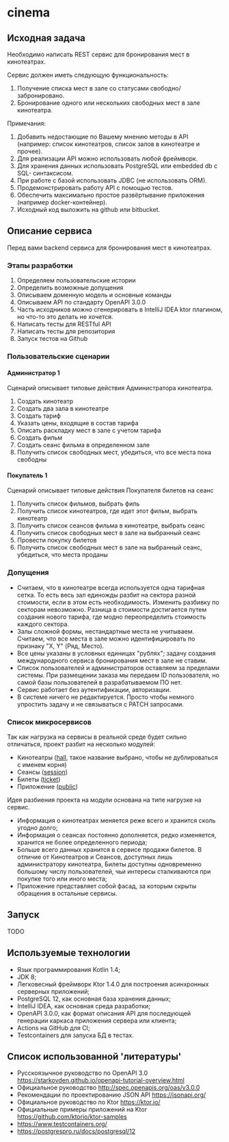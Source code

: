 # cinema

## Исходная задача

Необходимо написать REST сервис для бронирования мест в кинотеатрах.

Сервис должен иметь следующую функциональность:
1. Получение списка мест в зале со статусами свободно/забронировано. 
2. Бронирование одного или нескольких свободных мест в зале кинотеатра.

Примечания: 
1. Добавить недостающие по Вашему мнению методы в API (например: список 
кинотеатров, список залов в кинотеатре и прочее). 
2. Для реализации API можно использовать любой фреймворк. 
3. Для хранения данных использовать PostgreSQL или embedded db c SQL-
синтаксисом. 
4. При работе с базой использовать JDBC (не использовать ORM). 
5. Продемонстрировать работу API с помощью тестов. 
6. Обеспечить максимально простое развёртывание приложения (например 
docker-контейнер). 
7. Исходный код выложить на github или bitbucket.

## Описание сервиса

Перед вами backend сервиса для бронирования мест в кинотеатрах.

### Этапы разработки

1. Определяем пользовательские истории
2. Определить возможные допущения
3. Описываем доменную модель и основные команды
4. Описываем API по стандарту OpenAPI 3.0.0
5. Часть исходников можно сгенерировать в IntelliJ IDEA ktor плагином, но что-то это делать не хочется.
6. Написать тесты для RESTful API
7. Написать тесты для репозитория
8. Запуск тестов на Github

### Пользовательские сценарии

#### Администратор 1

Сценарий описывает типовые действия Администратора кинотеатра.
1. Создать кинотеатр
2. Создать два зала в кинотеатре
3. Создать тариф
4. Указать цены, входящие в состав тарифа
5. Описать раскладку мест в зале с учетом тарифа
6. Создать фильм
7. Создать сеанс фильма в определенном зале
8. Получить список свободных мест, убедиться, что все места пока свободны

#### Покупатель 1

Сценарий описывает типовые действия Покупателя билетов на сеанс

1. Получить список фильмов, выбрать филь
2. Получить список кинотеатров, где идет этот фильм, выбрать кинотеатр
3. Получить список сеансов фильма в кинотеатре, выбрать сеанс
4. Получить список свободных мест в зале на выбранный сеанс
5. Провести покупку билетов
6. Получить список свободных мест в зале на выбранный сеанс, убедиться, что места проданы

### Допущения

* Считаем, что в кинотеатре всегда используется одна тарифная сетка.
То есть весь зал единожды разбит на сектора разной стоимости, если в этом
есть необходимость. Изменить разбивку по секторам невозможно. Разница в
стоимости достигается путем создания нового тарифа, где модно переопределить
стоимость каждого сектора.
* Залы сложной формы, нестандартные места не учитываем. Считаем, что
все места в зале можно идентифицировать по признаку "X, Y" (Ряд, Место).
* Все цены указаны в условных единицах "рублях"; задачу создания
международного сервиса бронирования мест в зале не ставим.
* Список пользователей и администраторов оставляем за пределами системы.
При размещении заказа мы передаем ID пользователя, но самой базы пользователей
в разрабатываемом ПО нет.
* Сервис работает без аутентификации, авторизации.
* В системе ничего не редактируется. Просто чтобы немного упростить задачу
и не связываться с PATCH запросами.

### Список микросервисов

Так как нагрузка на сервисы в реальной среде будет сильно отличаться,
проект разбит на несколько модулей:
* Кинотеатры ([hall](/hall), такое название выбрано, чтобы не дублироваться с именем корня)
* Сеансы ([session](/session))
* Билеты ([ticket](/ticket))
* Приложение ([public](/public))

Идея разбиения проекта на модули основана на типе нагрузке на сервис.
* Информация о кинотеатрах меняется реже всего и хранится сколь угодно долго;
* Информация о сеансах постоянно дополняется, редко изменяется,
хранится не более определенного периода;
* Больше всего данных хранится в сервисе продажи билетов. В отличие от 
Кинотеатров и Сеансов, доступных лишь администратору
кинотеатра, Билеты доступны одновременно большому числу пользователей, 
чьи интересы сталкиваются при покупке того или иного места;
* Приложение представляет собой фасад, за которым скрыты обращения в 
остальные сервисы.

## Запуск

TODO

## Используемые технологии

* Язык программирования Kotlin 1.4;
* JDK 8;
* Легковесный фреймворк Ktor 1.4.0 для построения асинхронных серверных приложений;
* PostgreSQL 12, как основная база хранения данных;
* IntelliJ IDEA, как основная среда разработки;
* OpenAPI 3.0.0, как формат описания API для последующей генерации 
каркаса приложения сервера или клиента;
* Actions на GitHub для CI;
* Testcontainers для запуска БД в тестах.

## Список использованной 'литературы'

* Русскоязычное руководство по OpenAPI 3.0
https://starkovden.github.io/openapi-tutorial-overview.html
* Официальное руководство
http://spec.openapis.org/oas/v3.0.0
* Рекомендации по проектированию JSON API
https://jsonapi.org/
* Официальное руководство по Ktor
https://ktor.io/
* Официальные примеры приложений на Ktor
https://github.com/ktorio/ktor-samples
* https://www.testcontainers.org/
* https://postgrespro.ru/docs/postgresql/12